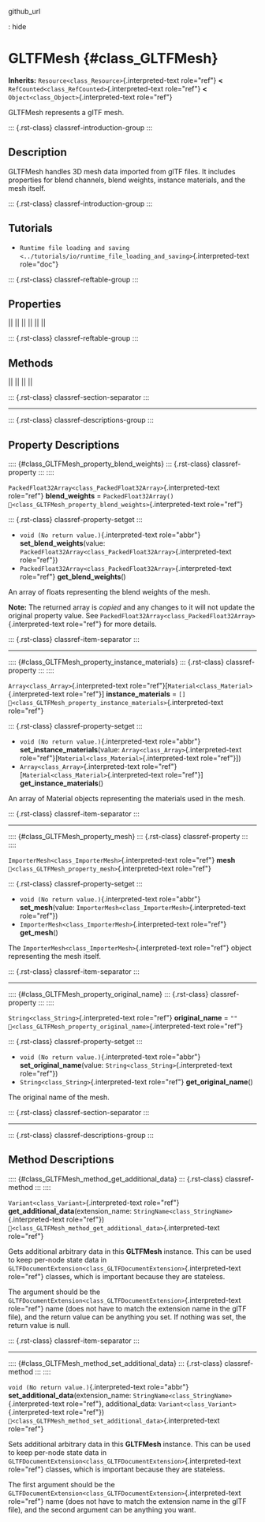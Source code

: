 github_url

:   hide

# GLTFMesh {#class_GLTFMesh}

**Inherits:** `Resource<class_Resource>`{.interpreted-text role="ref"}
**\<** `RefCounted<class_RefCounted>`{.interpreted-text role="ref"}
**\<** `Object<class_Object>`{.interpreted-text role="ref"}

GLTFMesh represents a glTF mesh.

::: {.rst-class}
classref-introduction-group
:::

## Description

GLTFMesh handles 3D mesh data imported from glTF files. It includes
properties for blend channels, blend weights, instance materials, and
the mesh itself.

::: {.rst-class}
classref-introduction-group
:::

## Tutorials

- `Runtime file loading and saving <../tutorials/io/runtime_file_loading_and_saving>`{.interpreted-text
  role="doc"}

::: {.rst-class}
classref-reftable-group
:::

## Properties

||
||
||
||
||
||

::: {.rst-class}
classref-reftable-group
:::

## Methods

||
||
||
||

::: {.rst-class}
classref-section-separator
:::

------------------------------------------------------------------------

::: {.rst-class}
classref-descriptions-group
:::

## Property Descriptions

:::: {#class_GLTFMesh_property_blend_weights}
::: {.rst-class}
classref-property
:::
::::

`PackedFloat32Array<class_PackedFloat32Array>`{.interpreted-text
role="ref"} **blend_weights** = `PackedFloat32Array()`
`🔗<class_GLTFMesh_property_blend_weights>`{.interpreted-text
role="ref"}

::: {.rst-class}
classref-property-setget
:::

- `void (No return value.)`{.interpreted-text role="abbr"}
  **set_blend_weights**(value:
  `PackedFloat32Array<class_PackedFloat32Array>`{.interpreted-text
  role="ref"})
- `PackedFloat32Array<class_PackedFloat32Array>`{.interpreted-text
  role="ref"} **get_blend_weights**()

An array of floats representing the blend weights of the mesh.

**Note:** The returned array is *copied* and any changes to it will not
update the original property value. See
`PackedFloat32Array<class_PackedFloat32Array>`{.interpreted-text
role="ref"} for more details.

::: {.rst-class}
classref-item-separator
:::

------------------------------------------------------------------------

:::: {#class_GLTFMesh_property_instance_materials}
::: {.rst-class}
classref-property
:::
::::

`Array<class_Array>`{.interpreted-text
role="ref"}\[`Material<class_Material>`{.interpreted-text role="ref"}\]
**instance_materials** = `[]`
`🔗<class_GLTFMesh_property_instance_materials>`{.interpreted-text
role="ref"}

::: {.rst-class}
classref-property-setget
:::

- `void (No return value.)`{.interpreted-text role="abbr"}
  **set_instance_materials**(value:
  `Array<class_Array>`{.interpreted-text
  role="ref"}\[`Material<class_Material>`{.interpreted-text
  role="ref"}\])
- `Array<class_Array>`{.interpreted-text
  role="ref"}\[`Material<class_Material>`{.interpreted-text
  role="ref"}\] **get_instance_materials**()

An array of Material objects representing the materials used in the
mesh.

::: {.rst-class}
classref-item-separator
:::

------------------------------------------------------------------------

:::: {#class_GLTFMesh_property_mesh}
::: {.rst-class}
classref-property
:::
::::

`ImporterMesh<class_ImporterMesh>`{.interpreted-text role="ref"}
**mesh** `🔗<class_GLTFMesh_property_mesh>`{.interpreted-text
role="ref"}

::: {.rst-class}
classref-property-setget
:::

- `void (No return value.)`{.interpreted-text role="abbr"}
  **set_mesh**(value:
  `ImporterMesh<class_ImporterMesh>`{.interpreted-text role="ref"})
- `ImporterMesh<class_ImporterMesh>`{.interpreted-text role="ref"}
  **get_mesh**()

The `ImporterMesh<class_ImporterMesh>`{.interpreted-text role="ref"}
object representing the mesh itself.

::: {.rst-class}
classref-item-separator
:::

------------------------------------------------------------------------

:::: {#class_GLTFMesh_property_original_name}
::: {.rst-class}
classref-property
:::
::::

`String<class_String>`{.interpreted-text role="ref"} **original_name** =
`""` `🔗<class_GLTFMesh_property_original_name>`{.interpreted-text
role="ref"}

::: {.rst-class}
classref-property-setget
:::

- `void (No return value.)`{.interpreted-text role="abbr"}
  **set_original_name**(value: `String<class_String>`{.interpreted-text
  role="ref"})
- `String<class_String>`{.interpreted-text role="ref"}
  **get_original_name**()

The original name of the mesh.

::: {.rst-class}
classref-section-separator
:::

------------------------------------------------------------------------

::: {.rst-class}
classref-descriptions-group
:::

## Method Descriptions

:::: {#class_GLTFMesh_method_get_additional_data}
::: {.rst-class}
classref-method
:::
::::

`Variant<class_Variant>`{.interpreted-text role="ref"}
**get_additional_data**(extension_name:
`StringName<class_StringName>`{.interpreted-text role="ref"})
`🔗<class_GLTFMesh_method_get_additional_data>`{.interpreted-text
role="ref"}

Gets additional arbitrary data in this **GLTFMesh** instance. This can
be used to keep per-node state data in
`GLTFDocumentExtension<class_GLTFDocumentExtension>`{.interpreted-text
role="ref"} classes, which is important because they are stateless.

The argument should be the
`GLTFDocumentExtension<class_GLTFDocumentExtension>`{.interpreted-text
role="ref"} name (does not have to match the extension name in the glTF
file), and the return value can be anything you set. If nothing was set,
the return value is null.

::: {.rst-class}
classref-item-separator
:::

------------------------------------------------------------------------

:::: {#class_GLTFMesh_method_set_additional_data}
::: {.rst-class}
classref-method
:::
::::

`void (No return value.)`{.interpreted-text role="abbr"}
**set_additional_data**(extension_name:
`StringName<class_StringName>`{.interpreted-text role="ref"},
additional_data: `Variant<class_Variant>`{.interpreted-text role="ref"})
`🔗<class_GLTFMesh_method_set_additional_data>`{.interpreted-text
role="ref"}

Sets additional arbitrary data in this **GLTFMesh** instance. This can
be used to keep per-node state data in
`GLTFDocumentExtension<class_GLTFDocumentExtension>`{.interpreted-text
role="ref"} classes, which is important because they are stateless.

The first argument should be the
`GLTFDocumentExtension<class_GLTFDocumentExtension>`{.interpreted-text
role="ref"} name (does not have to match the extension name in the glTF
file), and the second argument can be anything you want.

